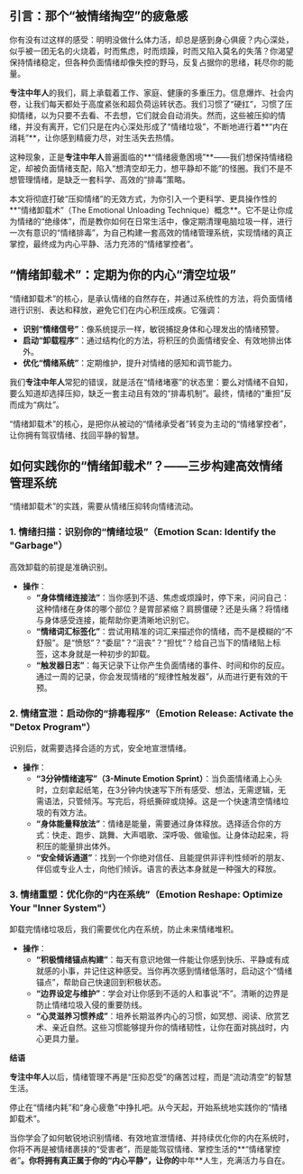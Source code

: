 ## **引言：那个“被情绪掏空”的疲惫感**

你有没有过这样的感受：明明没做什么体力活，却总是感到身心俱疲？内心深处，似乎被一团无名的火烧着，时而焦虑，时而烦躁，时而又陷入莫名的失落？你渴望保持情绪稳定，但各种负面情绪却像失控的野马，反复占据你的思绪，耗尽你的能量。

**专注中年人**的我们，肩上承载着工作、家庭、健康的多重压力。信息爆炸、社会内卷，让我们每天都处于高度紧张和超负荷运转状态。我们习惯了“硬扛”，习惯了压抑情绪，以为只要不去看、不去想，它们就会自动消失。然而，这些被压抑的情绪，并没有离开，它们只是在内心深处形成了“情绪垃圾”，不断地进行着**“内在消耗”**，让你感到精疲力尽，对生活失去热情。

这种现象，正是**专注中年人**普遍面临的**“情绪疲惫困境”**——我们想保持情绪稳定，却被负面情绪支配，陷入“想清空却无力，想平静却不能”的怪圈。我们不是不想管理情绪，是缺乏一套科学、高效的“排毒”策略。

本文将彻底打破“压抑情绪”的无效方式，为你引入一个更科学、更具操作性的**“情绪卸载术”（The Emotional Unloading Technique）概念**。它不是让你成为情绪的“绝缘体”，而是教你如何在日常生活中，像定期清理电脑垃圾一样，进行一次有意识的“情绪排毒”，为自己构建一套高效的情绪管理系统，实现情绪的真正掌控，最终成为内心平静、活力充沛的“情绪掌控者”。

## **“情绪卸载术”：定期为你的内心“清空垃圾”**

“情绪卸载术”的核心，是承认情绪的自然存在，并通过系统性的方法，将负面情绪进行识别、表达和释放，避免它们在内心积压成疾。它强调：

* **识别“情绪信号”**：像系统提示一样，敏锐捕捉身体和心理发出的情绪预警。
* **启动“卸载程序”**：通过结构化的方法，将积压的负面情绪安全、有效地排出体外。
* **优化“情绪系统”**：定期维护，提升对情绪的感知和调节能力。

我们**专注中年人**常犯的错误，就是活在“情绪堵塞”的状态里：要么对情绪不自知，要么知道却选择压抑，缺乏一套主动且有效的“排毒机制”。最终，情绪的“重担”反而成为“病灶”。

“情绪卸载术”的核心，是把你从被动的“情绪承受者”转变为主动的“情绪掌控者”，让你拥有驾驭情绪、找回平静的智慧。

## **如何实践你的“情绪卸载术”？——三步构建高效情绪管理系统**

“情绪卸载术”的实践，需要从情绪压抑转向情绪流动。

### **1. 情绪扫描：识别你的“情绪垃圾”（Emotion Scan: Identify the "Garbage"）**

高效卸载的前提是准确识别。

* **操作**：
    * **“身体情绪连接法”**：当你感到不适、焦虑或烦躁时，停下来，问问自己：这种情绪在身体的哪个部位？是胃部紧缩？肩膀僵硬？还是头痛？将情绪与身体感受连接，能帮助你更清晰地识别它。
    * **“情绪词汇标签化”**：尝试用精准的词汇来描述你的情绪，而不是模糊的“不舒服”。是“愤怒”？“委屈”？“沮丧”？“担忧”？给自己当下的情绪贴上标签，这本身就是一种初步的卸载。
    * **“触发器日志”**：每天记录下让你产生负面情绪的事件、时间和你的反应。通过一周的记录，你会发现情绪的“规律性触发器”，从而进行更有效的干预。

### **2. 情绪宣泄：启动你的“排毒程序”（Emotion Release: Activate the "Detox Program"）**

识别后，就需要选择合适的方式，安全地宣泄情绪。

* **操作**：
    * **“3分钟情绪速写”（3-Minute Emotion Sprint）**：当负面情绪涌上心头时，立刻拿起纸笔，在3分钟内快速写下所有感受、想法，无需逻辑，无需语法，只管倾泻。写完后，将纸撕碎或烧掉。这是一个快速清空情绪垃圾的有效方法。
    * **“身体能量释放法”**：情绪是能量，需要通过身体释放。选择适合你的方式：快走、跑步、跳舞、大声唱歌、深呼吸、做瑜伽。让身体动起来，将积压的能量排出体外。
    * **“安全倾诉通道”**：找到一个你绝对信任、且能提供非评判性倾听的朋友、伴侣或专业人士，向他们倾诉。语言的表达本身就是一种强大的释放。

### **3. 情绪重塑：优化你的“内在系统”（Emotion Reshape: Optimize Your "Inner System"）**

卸载完情绪垃圾后，我们需要优化内在系统，防止未来情绪堆积。

* **操作**：
    * **“积极情绪锚点构建”**：每天有意识地做一件能让你感到快乐、平静或有成就感的小事，并记住这种感受。当你再次感到情绪低落时，启动这个“情绪锚点”，帮助自己快速回到积极状态。
    * **“边界设定与维护”**：学会对让你感到不适的人和事说“不”。清晰的边界是防止情绪垃圾入侵的重要防线。
    * **“心灵滋养习惯养成”**：培养长期滋养内心的习惯，如冥想、阅读、欣赏艺术、亲近自然。这些习惯能够提升你的情绪韧性，让你在面对挑战时，内心更具力量。

**结语**

**专注中年人**以后，情绪管理不再是“压抑忍受”的痛苦过程，而是“流动清空”的智慧生活。

停止在“情绪内耗”和“身心疲惫”中挣扎吧。从今天起，开始系统地实践你的“情绪卸载术”。

当你学会了如何敏锐地识别情绪、有效地宣泄情绪、并持续优化你的内在系统时，你将不再是被情绪裹挟的“受害者”，而是能驾驭情绪、掌控生活的**“情绪掌控者”**。你将拥有真正属于你的“内心平静”，让你的**中年**人生，充满活力与自在。

